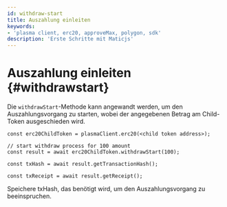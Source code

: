 ```yaml
---
id: withdraw-start
title: Auszahlung einleiten
keywords:
- 'plasma client, erc20, approveMax, polygon, sdk'
description: 'Erste Schritte mit Maticjs'
---
```


# Auszahlung einleiten {#withdrawstart}

Die `withdrawStart`-Methode kann angewandt werden, um den Auszahlungsvorgang zu starten, wobei der angegebenen Betrag am Child-Token ausgeschieden wird.

```
const erc20ChildToken = plasmaClient.erc20(<child token address>);

// start withdraw process for 100 amount
const result = await erc20ChildToken.withdrawStart(100);

const txHash = await result.getTransactionHash();

const txReceipt = await result.getReceipt();

```

Speichere txHash, das benötigt wird, um den Auszahlungsvorgang zu beeinspruchen.
